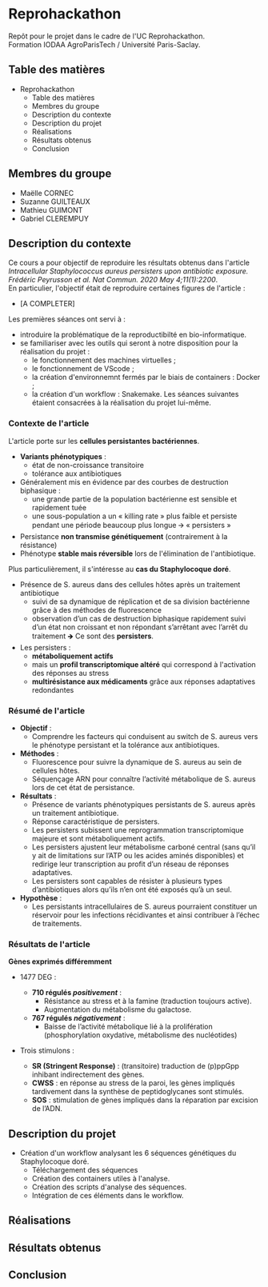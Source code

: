 # Reprohackathon

Repôt pour le projet dans le cadre de l'UC Reprohackathon.   
Formation IODAA AgroParisTech / Université Paris-Saclay.

## Table des matières

- Reprohackathon
    - Table des matières
    - Membres du groupe
    - Description du contexte
    - Description du projet
    - Réalisations
    - Résultats obtenus
    - Conclusion

## Membres du groupe

- Maëlle CORNEC
- Suzanne GUILTEAUX
- Mathieu GUIMONT
- Gabriel CLEREMPUY

## Description du contexte

Ce cours a pour objectif de reproduire les résultats obtenus dans l'article *Intracellular Staphylococcus aureus persisters upon antibiotic exposure. Frédéric Peyrusson et al. Nat Commun. 2020 May 4;11(1):2200*.  
En particulier, l'objectif était de reproduire certaines figures de l'article :
- [A COMPLETER]

Les premières séances ont servi à : 
- introduire la problématique de la reproductibilté en bio-informatique.
- se familiariser avec les outils qui seront à notre disposition pour la réalisation du projet :
    - le fonctionnement des machines virtuelles ;
    - le fonctionnement de VScode ;
    - la création d'environnemnt fermés par le biais de containers : Docker ;
    - la création d'un workflow : Snakemake.
Les séances suivantes étaient consacrées à la réalisation du projet lui-même.  

### Contexte de l'article

L'article porte sur les **cellules persistantes bactériennes**.
- **Variants phénotypiques** :
    - état de non-croissance transitoire 
    - tolérance aux antibiotiques
- Généralement mis en évidence par des courbes de destruction biphasique :
    - une grande partie de la population bactérienne est sensible et rapidement tuée
    - une sous-population a un « killing rate » plus faible et persiste pendant une période beaucoup plus longue 🡪 « persisters »
- Persistance **non transmise génétiquement** (contrairement à la résistance)
- Phénotype **stable mais réversible** lors de l'élimination de l'antibiotique.  

Plus particulièrement, il s'intéresse au **cas du Staphylocoque doré**.
- Présence de S. aureus dans des cellules hôtes après un traitement antibiotique
    - suivi de sa dynamique de réplication et de sa division bactérienne grâce à des méthodes de fluorescence
    - observation d’un cas de destruction biphasique rapidement suivi d’un état non croissant et non répondant s’arrêtant avec l’arrêt du traitement
    🡺 Ce sont des **persisters**.   
- Les persisters :
    - **métaboliquement actifs** 
    - mais un **profil transcriptomique altéré** qui correspond à l'activation des réponses au stress
    - **multirésistance aux médicaments** grâce aux réponses adaptatives redondantes

### Résumé de l'article  

- **Objectif** : 
    - Comprendre les facteurs qui conduisent au switch de S. aureus vers le phénotype persistant et la tolérance aux antibiotiques. 
- **Méthodes** :
    - Fluorescence pour suivre la dynamique de S. aureus au sein de cellules hôtes.
    - Séquençage ARN pour connaître l’activité métabolique de S. aureus lors de cet état de persistance.
- **Résultats** :
    - Présence de variants phénotypiques persistants de S. aureus après un traitement antibiotique.
    - Réponse caractéristique de persisters.
    - Les persisters subissent une reprogrammation transcriptomique majeure et sont métaboliquement actifs.
    - Les persisters ajustent leur métabolisme carboné central (sans qu’il y ait de limitations sur l’ATP ou les acides aminés disponibles) et redirige leur transcription au profit d’un réseau de réponses adaptatives.
    - Les persisters sont capables de résister à plusieurs types d’antibiotiques alors qu’ils n’en ont été exposés qu’à un seul.
- **Hypothèse** :
    - Les persistants intracellulaires de S. aureus pourraient constituer un réservoir pour les infections récidivantes et ainsi contribuer à l’échec de traitements.

### Résultats de l'article

**Gènes exprimés différemment**

- 1477 DEG :
    - **710 régulés *positivement*** :
        - Résistance au stress et à la famine (traduction toujours active).
        - Augmentation du métabolisme du galactose.
    - **767 régulés *négativement*** :
        - Baisse de l’activité métabolique lié à la prolifération (phosphorylation oxydative, métabolisme des nucléotides)

- Trois stimulons :
    - **SR (Stringent Response)** : (transitoire) traduction de (p)ppGpp inhibant indirectement des gènes.
    - **CWSS** : en réponse au stress de la paroi, les gènes impliqués tardivement dans la synthèse de peptidoglycanes sont stimulés.
    - **SOS** : stimulation de gènes impliqués dans la réparation par excision de l’ADN.

## Description du projet

- Création d'un workflow analysant les 6 séquences génétiques du Staphylocoque doré.
    - Téléchargement des séquences
    - Création des containers utiles à l'analyse.
    - Création des scripts d'analyse des séquences.
    - Intégration de ces éléments dans le workflow.

## Réalisations

## Résultats obtenus

## Conclusion
